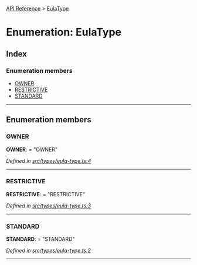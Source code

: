[API Reference](../README.md) > [EulaType](../enums/eulatype.md)

# Enumeration: EulaType

## Index

### Enumeration members

* [OWNER](eulatype.md#owner)
* [RESTRICTIVE](eulatype.md#restrictive)
* [STANDARD](eulatype.md#standard)

---

## Enumeration members

<a id="owner"></a>

###  OWNER

**OWNER**:  = "OWNER"

*Defined in [src/types/eula-type.ts:4](https://github.com/repux/repux-lib/blob/09025a1/src/types/eula-type.ts#L4)*

___
<a id="restrictive"></a>

###  RESTRICTIVE

**RESTRICTIVE**:  = "RESTRICTIVE"

*Defined in [src/types/eula-type.ts:3](https://github.com/repux/repux-lib/blob/09025a1/src/types/eula-type.ts#L3)*

___
<a id="standard"></a>

###  STANDARD

**STANDARD**:  = "STANDARD"

*Defined in [src/types/eula-type.ts:2](https://github.com/repux/repux-lib/blob/09025a1/src/types/eula-type.ts#L2)*

___

